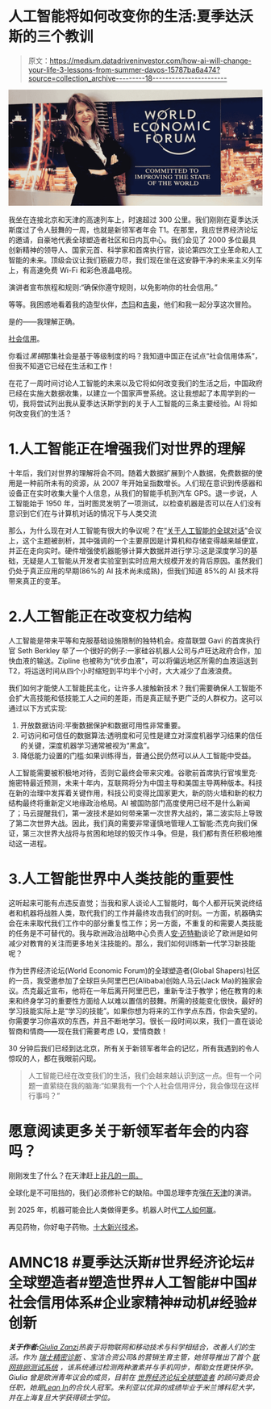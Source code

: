 # 人工智能将如何改变你的生活:夏季达沃斯的三个教训

> 原文：<https://medium.datadriveninvestor.com/how-ai-will-change-your-life-3-lessons-from-summer-davos-15787ba6a474?source=collection_archive---------18----------------------->

![](img/f324aef57d63c112107f76787f02b214.png)

我坐在连接北京和天津的高速列车上，时速超过 300 公里。我们刚刚在夏季达沃斯度过了令人鼓舞的一周，也就是新领军者年会 T1。在那里，我应世界经济论坛的邀请，自豪地代表全球塑造者社区和日内瓦中心。我们会见了 2000 多位最具创新精神的领导人、国家元首、科学家和首席执行官，谈论第四次工业革命和人工智能的未来。顶级会议让我们筋疲力尽，我们现在坐在这安静干净的未来主义列车上，有高速免费 Wi-Fi 和彩色液晶电视。

演讲者宣布旅程和规则:“确保你遵守规则，以免影响你的社会信用。”

等等。我困惑地看着我的造型伙伴，[杰玛](https://www.linkedin.com/in/gkmilne1/)和[吉奥](https://www.linkedin.com/in/giovanniporcellana/)，他们和我一起分享这次冒险。

是的——我理解正确。

[社会信用](https://theconversation.com/chinas-social-credit-system-puts-its-people-under-pressure-to-be-model-citizens-89963)。

你看过*黑镜*那集社会是基于等级制度的吗？我知道中国正在试点“社会信用体系”，但我不知道它已经在生活和工作！

在花了一周时间讨论人工智能的未来以及它将如何改变我们的生活之后，中国政府已经在实施大数据收集，以建立一个国家声誉系统。这让我想起了本周学到的一切，我将尝试列出我从夏季达沃斯学到的关于人工智能的三条主要经验。AI 将如何改变我们的生活？

# 1.人工智能正在增强我们对世界的理解

十年后，我们对世界的理解将会不同。随着大数据扩展到个人数据，免费数据的使用是一种前所未有的资源，从 2007 年开始呈指数增长。人们现在意识到传感器和设备正在实时收集大量个人信息，从我们的智能手机到汽车 GPS。退一步说，人工智能始于 1950 年，当时图灵发明了一项测试，以检查机器是否可以在人们没有意识到它们在与计算机对话的情况下与人类交流

那么，为什么现在对人工智能有很大的争议呢？在“[关于人工智能的全球对话](http://%20https//www.weforum.org/events/annual-meeting-of-the-new-champions/sessions/a-global-conversation-on-artificial-intelligence)”会议上，这个主题被剖析，其中强调的一个主要原因是计算机和存储变得越来越便宜，并正在走向实时。硬件增强使机器能够计算大数据并进行学习:这是深度学习的基础，无疑是人工智能从开发者实验室到实时应用大规模开发的背后原因。虽然我们仍处于真正应用的早期(86%的 AI 技术尚未成熟)，但我们知道 85%的 AI 技术将带来真正的变革。

# 2.人工智能正在改变权力结构

人工智能是带来平等和克服基础设施限制的独特机会。疫苗联盟 Gavi 的首席执行官 Seth Berkley 举了一个很好的例子:一家硅谷机器人公司与卢旺达政府合作，加快血液的输送。Zipline 也被称为“优步血液”，可以将偏远地区所需的血液运送到 T2，将运送时间从四个小时缩短到平均半个小时，大大减少了血液浪费。

我们如何才能使人工智能民主化，让许多人接触新技术？我们需要确保人工智能不会扩大高技能和低技能工人之间的差距，而是真正赋予更广泛的人群权力。这可以通过以下方式实现:

1.  开放数据访问:平衡数据保护和数据可用性非常重要。
2.  可访问和可信任的数据算法:透明度和可见性是建立对深度机器学习结果的信任的关键，深度机器学习通常被视为“黑盒”。
3.  降低能力设置的门槛:如果训练得当，普通公民仍然可以从人工智能中受益。

人工智能需要被积极地对待，否则它最终会带来灾难。谷歌前首席执行官埃里克·施密特最近预测，未来十年内，互联网将分为中国主导和美国主导两种版本。科技在新的治理中发挥着关键作用，科技公司变得比国家更大，新的防火墙和新的权力结构最终将重新定义地缘政治格局。AI 被国防部门高度使用已经不是什么新闻了；马云提醒我们，第一波技术是如何带来第一次世界大战的，第二波实际上导致了第二次世界大战。因此，我们真的需要非常谨慎地管理人工智能:杰克向我们保证，第三次世界大战将与贫困和地球的毁灭作斗争。但是，我们都有责任积极地推动这一进程。

# 3.人工智能世界中人类技能的重要性

这听起来可能有点违反直觉；当我和家人谈论人工智能时，每个人都开玩笑说终结者和机器将战胜人类，取代我们的工作并最终攻击我们的时刻。一方面，机器确实会在未来取代我们工作中的部分重复性工作；另一方面，不重复的和需要人类技能的任务是不可替代的。我与欧洲政治战略中心负责人[安·迈特勒](https://ec.europa.eu/epsc/team/ann-mettler_en)谈论了欧洲是如何减少对教育的关注而更多地关注技能的。那么，我们如何训练新一代学习新技能呢？

作为世界经济论坛(World Economic Forum)的全球塑造者(Global Shapers)社区的一员，我受邀参加了全球巨头阿里巴巴(Alibaba)创始人马云(Jack Ma)的独家会议。杰克最近宣布，他将在一年后离开阿里巴巴，重新专注于教学；他在教育的未来和终身学习的重要性方面给人以难以置信的鼓舞。所需的技能变化很快，最好的学习技能实际上是“学习的技能”。如果你想为将来的工作学点东西，你会失望的。你需要学习你喜欢的东西，并且不断地学习。很长一段时间以来，我们一直在谈论智商和情商——现在我们需要考虑 LQ，爱情商数！

30 分钟后我们已经到达北京，所有关于新领军者年会的记忆，所有我遇到的令人惊叹的人，都在我眼前闪现。

> 人工智能已经在改变我们的生活，我们会越来越认识到这一点。但有一个问题一直萦绕在我的脑海:“如果我有一个个人社会信用评分，我会像现在这样行事吗？”

# 愿意阅读更多关于新领军者年会的内容吗？

刚刚发生了什么？在天津赶上[非凡的一周。](https://weforum.us3.list-manage.com/track/click?u=79c86265202b9840297f805ad&id=3ef8528834&e=9036674f13)

全球化是不可阻挡的，我们必须修补它的缺陷。中国总理李克强[在天津](https://weforum.us3.list-manage.com/track/click?u=79c86265202b9840297f805ad&id=30d9e1e1bf&e=9036674f13)的演讲。

到 2025 年，机器可能会比人类做得更多。机器人时代[工人如何赢](https://weforum.us3.list-manage.com/track/click?u=79c86265202b9840297f805ad&id=e59327a17f&e=9036674f13)。

再见药物，你好电子药物。[十大新兴技术](https://weforum.us3.list-manage.com/track/click?u=79c86265202b9840297f805ad&id=0b1dccee5e&e=9036674f13)。

# AMNC18 #夏季达沃斯#世界经济论坛#全球塑造者#塑造世界#人工智能#中国#社会信用体系#企业家精神#动机#经验#创新

***关于作者:***[*Giulia Zanzi*](https://www.linkedin.com/in/giuliazanzi/)*热衷于将物联网和移动技术与科学相结合，改善人们的生活。作为* [*瑞士精密诊断*](http://www.clearblue.com/) *、宝洁合资公司&的营销生育主管，她领导推出了首个* [*联网排卵测试系统*](https://www.youtube.com/watch?v=7jDdbTc1bZs) *，该系统通过检测两种激素并与手机同步，帮助女性更快怀孕。Giulia 曾是欧洲青年议会*[](https://eyp.org/)**的成员，目前在* [*世界经济论坛全球塑造者*](https://www.globalshapers.org/) *的顾问委员会任职，她是*[*Lean In*](https://leanin.org/)*的合伙人冠军。朱利亚以优异的成绩毕业于米兰博科尼大学，并在上海复旦大学获得硕士学位。**